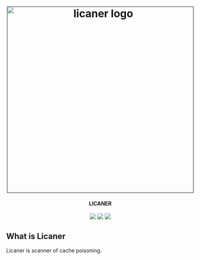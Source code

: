 <h1 align="center">
  <br>
  <a href=""><img src="https://user-images.githubusercontent.com/13212227/138914912-8df0b507-773c-4874-a2c3-59fc49c2904e.png" alt="licaner logo" width="500px;"></a>
</h1>
<h4 align="center">LICANER</h4>
<p align="center">
  <a href=""><img src="https://img.shields.io/github/v/release/hahwul/licaner?style=flat"></a>
  <a href="https://twitter.com/intent/follow?screen_name=hahwul"><img src="https://img.shields.io/twitter/follow/hahwul?style=flat&logo=twitter"></a>
  <a href=""><img src="https://img.shields.io/badge/contributions-welcome-brightgreen.svg?style=flat"></a>
</p>

## What is Licaner
Licaner is scanner of cache poisoning.
